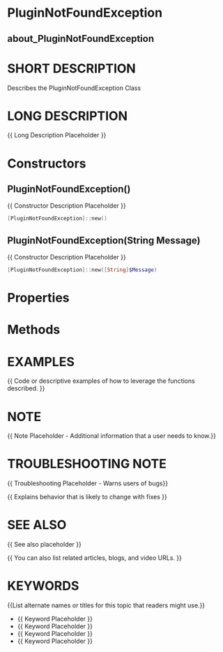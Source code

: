 # PluginNotFoundException
## about_PluginNotFoundException

# SHORT DESCRIPTION
Describes the PluginNotFoundException Class

# LONG DESCRIPTION
{{ Long Description Placeholder }}


# Constructors
## PluginNotFoundException()
{{ Constructor Description Placeholder }}

```powershell
[PluginNotFoundException]::new()
```

## PluginNotFoundException(String Message)
{{ Constructor Description Placeholder }}

```powershell
[PluginNotFoundException]::new([String]$Message)
```


# Properties

# Methods

# EXAMPLES
{{ Code or descriptive examples of how to leverage the functions described. }}

# NOTE
{{ Note Placeholder - Additional information that a user needs to know.}}

# TROUBLESHOOTING NOTE
{{ Troubleshooting Placeholder - Warns users of bugs}}

{{ Explains behavior that is likely to change with fixes }}

# SEE ALSO
{{ See also placeholder }}

{{ You can also list related articles, blogs, and video URLs. }}

# KEYWORDS
{{List alternate names or titles for this topic that readers might use.}}

- {{ Keyword Placeholder }}
- {{ Keyword Placeholder }}
- {{ Keyword Placeholder }}
- {{ Keyword Placeholder }}    


